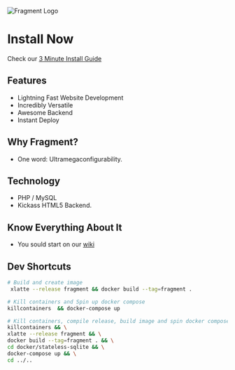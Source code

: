![Fragment Logo](https://cloud.githubusercontent.com/assets/1178107/17912245/08dc126e-6958-11e6-8eeb-ae223b2d190f.png)

# Install Now
Check our [3 Minute Install Guide](https://github.com/menendezpoo/Fragment/wiki/3-Minute-Install)

## Features
- Lightning Fast Website Development
- Incredibly Versatile
- Awesome Backend
- Instant Deploy

## Why Fragment?
- One word: Ultramegaconfigurability.

## Technology
- PHP / MySQL
- Kickass HTML5 Backend.

## Know Everything About It
- You sould start on our [wiki](https://github.com/menendezpoo/Fragment/wiki)


## Dev Shortcuts
```bash
# Build and create image
 xlatte --release fragment && docker build --tag=fragment .
```

```bash
# Kill containers and Spin up docker compose
killcontainers  && docker-compose up
```

```bash
# Kill containers, compile release, build image and spin docker compose
killcontainers && \
xlatte --release fragment && \
docker build --tag=fragment . && \
cd docker/stateless-sqlite && \
docker-compose up && \
cd ../..

```